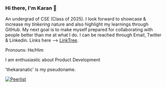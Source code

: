 ### Hi there, I'm Karan 👋
<!--
**thekaranatic/thekaranatic** is a ✨ _special_ ✨ repository because its `README.md` (this file) appears on your GitHub profile. -->

An undergrad of CSE (Class of 2025). I look forward to showcase & increase my *tinkering* nature and also highlight my learnings through GitHub. My next goal is to make myself prepared for collaborating with people better than me at what I do. I can be reached through Email, Twitter & Linkedin. Links here --> [LinkTree](www.linktr.ee/thekaranatic).

Pronouns: He/Him

I am enthusiastic about Product Development

'thekaranatic' is my pseudoname.


<!-- - 🔭 I’m currently working on ...
- 🌱 I’m currently learning ...
- 👯 I’m looking to collaborate on ...
- 🤔 I’m looking for help with ...
- 💬 Ask me about ...
- 📫 How to reach me: ...
- 😄 Pronouns: ...
- ⚡ Fun fact: ... -->


[![Peerlist](https://peerlist-readme-badge.herokuapp.com/api/karanpk?style=for-the-badge)](https://peerlist.io/karanpk)
